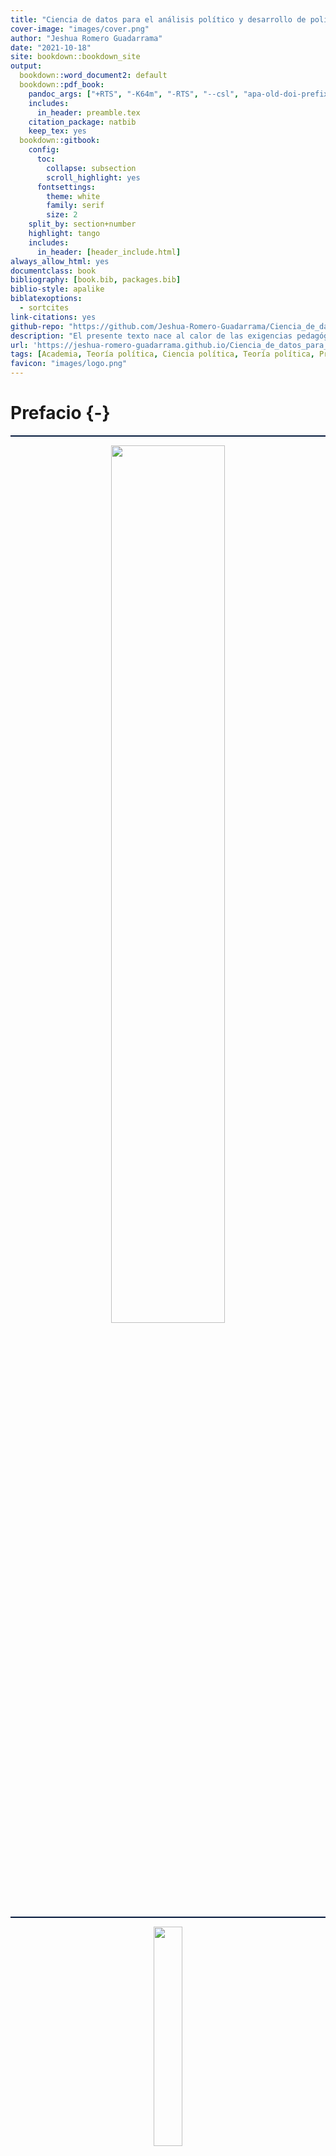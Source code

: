```yaml
---
title: "Ciencia de datos para el análisis político y desarrollo de políticas públicas con R"
cover-image: "images/cover.png"
author: "Jeshua Romero Guadarrama"
date: "2021-10-18"
site: bookdown::bookdown_site
output: 
  bookdown::word_document2: default
  bookdown::pdf_book:
    pandoc_args: ["+RTS", "-K64m", "-RTS", "--csl", "apa-old-doi-prefix.csl"]
    includes:
      in_header: preamble.tex
    citation_package: natbib
    keep_tex: yes
  bookdown::gitbook:
    config:
      toc:
        collapse: subsection
        scroll_highlight: yes
      fontsettings:
        theme: white
        family: serif
        size: 2
    split_by: section+number
    highlight: tango
    includes:
      in_header: [header_include.html]
always_allow_html: yes
documentclass: book
bibliography: [book.bib, packages.bib]
biblio-style: apalike
biblatexoptions:
  - sortcites
link-citations: yes
github-repo: "https://github.com/Jeshua-Romero-Guadarrama/Ciencia_de_datos_para_analisis_politico_y_desarrollo_de_politicas_publicas_con_R"
description: "El presente texto nace al calor de las exigencias pedagógicas de todos los ciudadanos mexicanos interesados en la ciencia política. A partir de los años que he pasado detrás de innumerables libros (con el objetivo de gestar, buscar y probar nuevos conocimientos), ve la luz pública este trabajo, que fué creciendo y cambiando lentamente, empezando como apuntes de la universidad. Creo que ha alcanzado la madurez suficiente para ser compartido con el mundo. Con independencia de su valor intrínseco, tengo entendido que hace mucho tiempo que no se hacía una obra de este tipo (lo que ciertamente le corresponde al lector juzgar). En la bibliografía especializada disponible en castellano, el antecedente más inmediato que conozco es **Teorías políticas contemporáneas: Una introducción**, de Klaus von Beyme. La primera edición alemana es de 1972, cuya edición en castellano (difícil de hallar), es de 1977. Esa obra fué mi primera orientación; en consecuencia, mantengo en lo fundamental su esquema y algo de su terminología (tengo una deuda intelectual con el formidable profesor de Heildelberg)."
url: 'https://jeshua-romero-guadarrama.github.io/Ciencia_de_datos_para_analisis_politico_y_desarrollo_de_politicas_publicas_con_R/'
tags: [Academia, Teoría política, Ciencia política, Teoría política, Práctica política]
favicon: "images/logo.png"
---
```


# Prefacio {-}












<hr style="background-color:#03193b;height:2px">

<center><img style = 'width:60%;' src='images/Ciencia_de_datos_para_analisis_politico_y_desarrollo_de_politicas_publicas_con_R.png'></center>

<hr style="background-color:#03193b;height:2px">

<center><img style = 'width:30%;' src='images/cover.png'></center>
<br><center><img style='float: center; width:50%' src='images/logo_claim_en_rgb.png'/></center>
<br><center><a href="https://www.jeshuanomics.com/" target="blank">Publicado por Jeshua Romero Guadarrama en colaboración con JeshuaNomics:</a></center>
<br><center><a href="https://github.com/JeshuaNomics" class="fa fa-github"><span class="label">  Git Hub</span></a>
<a href="https://www.facebook.com/JeshuaNomics/" class="fa fa-facebook"><span class="label">  Facebook</span></a>
<a href="https://twitter.com/JeshuaNomics" class="fa fa-twitter"><span class="label">  Twitter</span></a>
<a href="https://www.linkedin.com/in/jeshua-romero-guadarrama/" class="fa fa-linkedin"><span class="label">  Linkedin</span></a>
<a href="https://vk.com/jeshuanomics" class="fa fa-vk"><span class="label">  Vkontakte</span></a>
<a href="https://jeshuanomics.tumblr.com/" class="fa fa-tumblr"><span class="label">  Tumblr</span></a>
<a href="https://www.youtube.com/channel/UCY7f84mJGvMN7TF7XI4-Jgg?view_as=subscriber/" class="fa fa-youtube-play"><span class="label">  YouTube</span></a>
<a href="https://www.instagram.com/JeshuaNomics/" class="fa fa-instagram"><span class="label">  Instagram</span></a></center>

<br> 
<p align="justify">Jeshua Romero Guadarrama es economista y actuario por la <a href="http://www.economia.unam.mx/">Universidad Nacional Autónoma de México</a>, quien ha construido el presente proyecto en colaboración con <a href="https://www.jeshuanomics.com">JeshuaNomics</a>, ubicado en la Ciudad de México, se puede contactar mediante el siguiente correo electrónico: jeshuanomics@gmail.com.</p>
<br>
Última actualización el lunes 18 del 10 de 2021
<br>

<hr style="background-color:#03193b;height:2px">

<p align="justify">
Los estudiantes con poca experiencia en el análisis avanzado de políticas a menudo tienen dificultades para entender los beneficios de desarrollar habilidades de programación estadística en **R** al momento de aplicar diversos métodos descriptivos e inferenciales. <i>Análisis político con R</i> por Jeshua Romero Guadarrama (2021), ofrece una introducción interactiva a los aspectos esenciales de la programación por medio del lenguaje y software estadístico **R**, así como una guía para la aplicación de la teoría política y análisis detallado de políticas públicas en entornos específicos. En otras palabras, el objetivo es que los estudiantes se adentren al mundo de la política aplicada mediante ejemplos empíricos presentados en la vida diaria y haciendo uso de las habilidades de programación recién adquiridas. Dicho objetivo se encuentra respaldado por ejercicios de programación interactivos y la incorporación de visualizaciones dinámicas de conceptos fundamentales mediante la flexibilidad de JavaScript, a través de la biblioteca D3.js.
</p>

<p align="justify">
En los últimos años, el lenguaje de programación estadística **R** se ha convertido en una parte integral del plan de estudios de las clases de análisis político y estadística que se imparten en las universidades. Regularmente una gran parte de los estudiantes no han estado expuestos a ningún lenguaje de programación antes y, por lo tanto, tienen dificultades para participar en el aprendizaje de **R** por sí mismos. Con poca experiencia en el análisis avanzado de estadísticas, es natural que los novicios tengan dificultades para comprender los beneficios de desarrollar habilidades en **R** para aprender y aplicar la estadística. Estos incluyen particularmente la capacidad de realizar, documentar y comunicar estudios empíricos y tener las facilidades para programar estudios de simulación, lo cual es útil para, por ejemplo, comprender y validar teoremas que generalmente no se asimilan o entienden fácilmente con el estudio de las fórmulas. Al ser un economista aplicado y analista político, me gustaría que mis colegas desarrollen capacidades de gran valor; en consecuencia, deseo compartir con las nuevas generaciones de politólogos y economistas mis conocimientos.
</p>

<p align="justify">
En lugar de confrontar a los estudiantes con ejercicios de codificación puros y literatura clásica complementaria, he pensado que sería mejor proporcionar material de aprendizaje interactivo que combine el código en **R** con el contenido del curso de texto *Introducción a la Econometría* de @stock2015 que sirve de base para el presente material. El presente trabajo es un complemento empírico interactivo al estilo de un informe de investigación reproducible que permite a los estudiantes no solo aprender cómo los resultados de los estudios de casos se pueden replicar con **R**, sino que también fortalece su capacidad para utilizar las habilidades recién adquiridas en otras aplicaciones empíricas.
</p>

#### Las convenciones usadas en el presente curso {-}

+ El texto *en cursiva* indica nuevos términos, nombres, botones y similares.

+ El texto **en negrita** se usa generalmente en párrafos para referirse al código **R**. Esto incluye comandos, variables, funciones, tipos de datos, bases de datos y nombres de archivos.

+ <code>Texto de ancho constante sobre fondo gris</code> indica un código **R** que usted puede escribir literalmente. Puede aparecer en párrafos para una mejor distinción entre declaraciones de código ejecutables y no ejecutables, pero se encontrará principalmente en forma de grandes bloques de código **R**. Estos bloques se denominan fragmentos de código.

#### Reconocimiento {-}

<p align="justify">
A mi alma máter: Universidad Nacional Autónoma de México (Facultad de Economía y Facultad de Ciencias). Por brindarme valiosas oportunidades que coadyuvaron a mi formación.
</p>


<br>
<center>![Creative Commons License](https://mirrors.creativecommons.org/presskit/buttons/88x31/svg/by-nc-sa.eu.svg)</center>

<p align="justify">Esta obra está autorizado bajo la [Creative Commons Attribution-NonCommercial-ShareAlike 4.0 International License](http://creativecommons.org/licenses/by-nc-sa/4.0/).</p>

# Índice de contenido {-}

1. Obtención de R y descarga de paquetes
  - Antecedentes e instalación
    + ¿Dónde puedo conseguir R?
  - Primeros pasos: una primera sesión en R
  - Ahorro de entrada y salida
  - Gestión de sesiones de trabajo
  - Recursos
  - Problemas de práctica

2. Carga y manipulación de datos
  - Lectura de datos
    + Lectura de datos de otros programas
    + Tramas de datos en R
    + Escritura de datos
  - Visualización de atributos de los datos
  - Declaraciones lógicas y generación de variables
  - Datos de limpieza
    + Subconjuntos de datos
    + Recodificación de variables
  - Fusionar y remodelar datos
  - Problemas de práctica

3. Visualización de datos
  - Gráficos univariados en el paquete base
    + Gráficos de barras
  - La función de la trama
    + Gráficos lineales con gráfico
    + Figura Construcción con parcela: Detalles adicionales
    + Funciones complementarias
  - Usando gráficos de celosía en R
  - Salida gráfica
  - Problemas de práctica

4. Estadísticas descriptivas
  - Medidas de tendencia central
    + Tablas de frecuencia
  - Medidas de dispersión
    + Cuantiles y percentiles
  - Problemas de práctica

5. Inferencias básicas y asociación bivariante
  - Pruebas de significancia para medias
    + Prueba de diferencia de medias de dos muestras, muestras independientes
    + Comparación de medias con muestras dependientes
  - Tabulaciones cruzadas
  - Coeficientes de correlación
  - Problemas de práctica

6. Modelos lineales y diagnósticos de regresión
  - Estimación con mínimos cuadrados ordinarios
  - Diagnóstico de regresión
    + Forma funcional
    + Heteroscedasticidad
    + Normalidad
    + Multicolinealidad
    + Valores atípicos, apalancamiento y puntos de datos influyentes
  - Problemas de práctica

7. Modelos lineales generalizados
  - Resultados binarios
    + Modelos Logit
    + Modelos Probit
    + Interpretación de resultados logit y probit
  - Resultados ordinales
  - Recuentos de eventos
    + Regresión de Poisson
    + Regresión binomial negativa
    + Trazado de recuentos previstos
  - Problemas de práctica

8. Uso de paquetes para aplicar modelos avanzados
  - Modelos multinivel con lme4
    + Regresión lineal multinivel
    + Regresión logística multinivel
  - Métodos bayesianos con MCMCpack
    + Regresión lineal bayesiana
    + Regresión logística bayesiana
  - Inferencia causal con cem
    + Desequilibrio de covariables, implementación de CEM y ATT
    + Explorando diferentes soluciones CEM
  - Análisis de nominaciones legislativas con wnominate
  - Problemas de práctica

9. Análisis de series de tiempo
  - El método Box-Jenkins
    + Funciones de transferencia frente a modelos estáticos
  - Extensiones a modelos de regresión lineal por mínimos cuadrados
  - Autorregresión vectorial
  - Más información sobre el análisis de series de tiempo
  - Código de serie temporal alternativo
  - Problemas de práctica

10. Álgebra lineal con aplicaciones de programación
  - Creación de vectores y matrices
    + Creando Matrices
    + Conversión de matrices y marcos de datos
    + Suscripción
  - Comandos vectoriales y matriciales
    + Álgebra de matrices
  - Ejemplo aplicado: Programación de regresión OLS
    + Cálculo de OLS a mano
    + Escribir un estimador de MCO en R
    + Otras aplicaciones
  - Problemas de práctica

11. Herramientas de programación adicionales
  - Distribuciones de probabilidad
  - funciones
  - Bucles
  - Ramificación
  - Optimización y estimación de máxima verosimilitud
  - Programación orientada a objetos
    + Simular un juego
  - Análisis de Monte Carlo: un ejemplo aplicado
    + Función log-verosimilitud de disuasión estratégica
    + Evaluación del estimador
  - Problemas de práctica

Referencias bibliográficas
